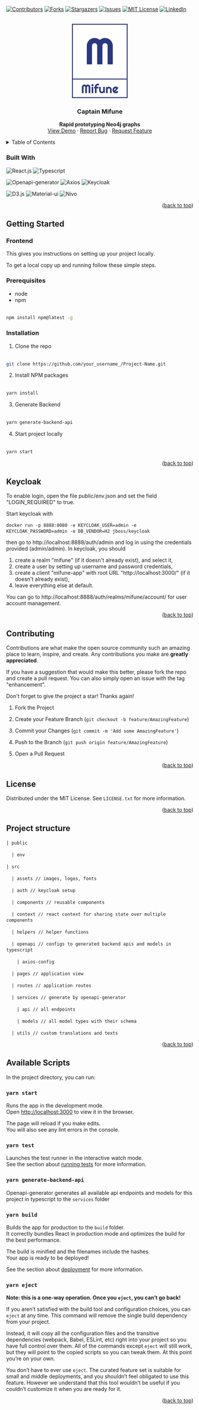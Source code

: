 <div id="top"></div>

[![Contributors][contributors-shield]][contributors-url]
[![Forks][forks-shield]][forks-url]
[![Stargazers][stars-shield]][stars-url]
[![Issues][issues-shield]][issues-url]
[![MIT License][license-shield]][license-url]
[![LinkedIn][linkedin-shield]][linkedin-url]

<!-- PROJECT LOGO -->

<br />
<div align="center">
  <a href="https://github.com/PRODYNA/capt-mifune-ui/">
    <img src="../docs/Logo-dark.svg?raw=true" alt="Logo" width="150">
  </a>
  <h3 align="center">Captain Mifune</h3>
  <p align="center">
    <b>Rapid prototyping Neo4j graphs</b>
  <br />
  <a href="https://github.com/PRODYNA/capt-mifune-ui/">View Demo</a>
  ·
  <a href="https://github.com/PRODYNA/capt-mifune-ui/issues">Report Bug</a>
  ·
  <a href="https://github.com/PRODYNA/capt-mifune-ui/issues">Request Feature</a>
  </p>
</div>

<!-- TABLE OF CONTENTS -->

<details>
  <summary>Table of Contents</summary>
  <ol>
    <li>
      <ul>
        <li><a href="#built-with">Built With</a></li>
      </ul>
    </li>
    <li>
    <a href="#getting-started">Getting Started</a>
    <ul>
      <li><a href="#prerequisites">Prerequisites</a></li>
      <li><a href="#installation">Installation</a></li>
    </ul>
    </li>
    <li><a href="#keycloak">Keycloak</a></li>
    <li><a href="#contributing">Contributing</a></li>
    <li><a href="#project-structure">Project Structure</a></li>
    <li><a href="#available-scripts">Available Scripts</a></li>
  </ol>
</details>

###  Built With
![React.js](https://img.shields.io/badge/React.js-v17.0.1-blue)
![Typescript](https://img.shields.io/badge/Typscript-v4.3.5-blue)

![Openapi-generator](https://img.shields.io/badge/Openapi--generator-v2.3.26-yellow)
![Axios](https://img.shields.io/badge/Axios-v0.21.1-orange)
![Keycloak](https://img.shields.io/badge/Keycloak-v15.0.2-red)
  
![D3.js](https://img.shields.io/badge/D3.js-v6.3.1-green)
![Material-ui](https://img.shields.io/badge/Material--ui-v4.12.3-green)
![Nivo](https://img.shields.io/badge/Nivo-v0.79.0-green)

<p align="right">(<a href="#top">back to top</a>)</p>

<!-- GETTING STARTED -->

##  Getting Started 

### Frontend

This gives you instructions on setting up your project locally.

To get a local copy up and running follow these simple steps.

###  Prerequisites

* node
* npm 

```sh

npm install npm@latest -g

```



###  Installation

1. Clone the repo
```sh

git clone https://github.com/your_username_/Project-Name.git

```

2. Install NPM packages
```sh

yarn install

```
3. Generate Backend

```sh

yarn generate-backend-api

```

4. Start project locally

```sh

yarn start

```

<p align="right">(<a href="#top">back to top</a>)</p>

## Keycloak

To enable login, open the file public/env.json and set the field "LOGIN_REQUIRED" to true.

Start keycloak with

```
docker run -p 8888:8080 -e KEYCLOAK_USER=admin -e KEYCLOAK_PASSWORD=admin -e DB_VENDOR=H2 jboss/keycloak
```

then go to http://localhost:8888/auth/admin and log in using the credentials provided (admin/admin).
In keycloak, you should

1. create a realm "mifune" (if it doesn't already exist), and select it,
2. create a user by setting up username and password credentials,
3. create a client "mifune-app" with root URL "http://localhost:3000/" (if it doesn't already exist),
4. leave everything else at default.

You can go to http://localhost:8888/auth/realms/mifune/account/ for user account management.

<p align="right">(<a href="#top">back to top</a>)</p>


<!-- CONTRIBUTING -->

##  Contributing

Contributions are what make the open source community such an amazing place to learn, inspire, and create. Any contributions you make are **greatly appreciated**.

If you have a suggestion that would make this better, please fork the repo and create a pull request. You can also simply open an issue with the tag "enhancement".

Don't forget to give the project a star! Thanks again!

1. Fork the Project

2. Create your Feature Branch (`git checkout -b feature/AmazingFeature`)

3. Commit your Changes (`git commit -m 'Add some AmazingFeature'`)

4. Push to the Branch (`git push origin feature/AmazingFeature`)

5. Open a Pull Request

<p align="right">(<a href="#top">back to top</a>)</p>

<!-- LICENSE -->

##  License

Distributed under the MIT License. See `LICENSE.txt` for more information.

<p align="right">(<a href="#top">back to top</a>)</p>


## Project structure

    | public

      | env

    | src

      | assets // images, logos, fonts

      | auth // keycloak setup

      | components // reusable components 

      | context // react context for sharing state over multiple components 

      | helpers // helper functions

      | openapi // configs to generated backend apis and models in typescript 

        | axios-config 

      | pages // application view

      | routes // application routes

      | services // generate by openapi-generator

        | api // all endpoints

        | models // all model types with their schema

      | utils // custom translations and texts

<p align="right">(<a href="#top">back to top</a>)</p>


## Available Scripts

In the project directory, you can run:

### `yarn start`

Runs the app in the development mode.\
Open [http://localhost:3000](http://localhost:3000) to view it in the browser.

The page will reload if you make edits.\
You will also see any lint errors in the console.

### `yarn test`

Launches the test runner in the interactive watch mode.\
See the section about [running tests](https://facebook.github.io/create-react-app/docs/running-tests) for more information.


### `yarn generate-backend-api`

Openapi-generator generates all available api endpoints and models for this project in typescript to the `services` folder


### `yarn build`

Builds the app for production to the `build` folder.\
It correctly bundles React in production mode and optimizes the build for the best performance.

The build is minified and the filenames include the hashes.\
Your app is ready to be deployed!

See the section about [deployment](https://facebook.github.io/create-react-app/docs/deployment) for more information.

### `yarn eject`

**Note: this is a one-way operation. Once you `eject`, you can’t go back!**

If you aren’t satisfied with the build tool and configuration choices, you can `eject` at any time. This command will remove the single build dependency from your project.

Instead, it will copy all the configuration files and the transitive dependencies (webpack, Babel, ESLint, etc) right into your project so you have full control over them. All of the commands except `eject` will still work, but they will point to the copied scripts so you can tweak them. At this point you’re on your own.

You don’t have to ever use `eject`. The curated feature set is suitable for small and middle deployments, and you shouldn’t feel obligated to use this feature. However we understand that this tool wouldn’t be useful if you couldn’t customize it when you are ready for it.

<p align="right">(<a href="#top">back to top</a>)</p>


<!-- MARKDOWN LINKS & IMAGES -->

<!-- https://www.markdownguide.org/basic-syntax/#reference-style-links -->
[contributors-shield]: https://img.shields.io/github/contributors/PRODYNA/capt-mifune-ui.svg?style=for-the-badge

[contributors-url]: https://github.com/PRODYNA/capt-mifune-ui/graphs/contributors

[forks-shield]: https://img.shields.io/github/forks/PRODYNA/capt-mifune-ui.svg?style=for-the-badge

[forks-url]: https://github.com/PRODYNA/capt-mifune-ui/network/members

[stars-shield]: https://img.shields.io/github/stars/PRODYNA/capt-mifune-ui.svg?style=for-the-badge

[stars-url]: https://github.com/PRODYNA/capt-mifune-ui/stargazers

[issues-shield]: https://img.shields.io/github/issues/PRODYNA/capt-mifune-ui.svg?style=for-the-badge

[issues-url]: https://github.com/PRODYNA/capt-mifune-ui/issues

[license-shield]: https://img.shields.io/github/license/PRODYNA/capt-mifune-ui.svg?style=for-the-badge

[license-url]: ./LICENSE

[linkedin-shield]: https://img.shields.io/badge/-LinkedIn-black.svg?style=for-the-badge&logo=linkedin&colorB=555

[linkedin-url]: https://www.linkedin.com/company/prodyna/mycompany/

[product-screenshot]: images/screenshot.png
